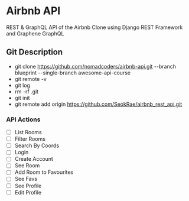# Airbnb API

REST & GraphQL API of the Airbnb Clone using Django REST Framework and Graphene GraphQL

## Git Description

- git clone https://github.com/nomadcoders/airbnb-api.git --branch blueprint --single-branch awesome-api-course
- git remote -v
- git log
- rm -rf .git
- git init
- git remote add origin https://github.com/SeokRae/airbnb_rest_api.git

### API Actions

- [ ] List Rooms
- [ ] Filter Rooms
- [ ] Search By Coords
- [ ] Login
- [ ] Create Account
- [ ] See Room
- [ ] Add Room to Favourites
- [ ] See Favs
- [ ] See Profile
- [ ] Edit Profile
